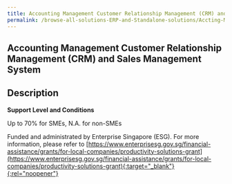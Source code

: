```yaml
---
title: Accounting Management Customer Relationship Management (CRM) and Sales Management System
permalink: /browse-all-solutions-ERP-and-Standalone-solutions/Accting-Mgmt--CRM-and-Sales-Mgmt-System
---
```


## Accounting Management Customer Relationship Management (CRM) and Sales Management System
## Description

**Support Level and Conditions**

Up to 70% for SMEs, N.A. for non-SMEs

Funded and administrated by Enterprise Singapore (ESG). For more information, please refer to
[https://www.enterprisesg.gov.sg/financial-assistance/grants/for-local-companies/productivity-solutions-grant](https://www.enterprisesg.gov.sg/financial-assistance/grants/for-local-companies/productivity-solutions-grant){:target="_blank"}{:rel="noopener"}

